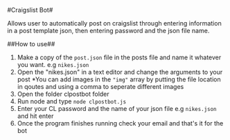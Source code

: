 #Craigslist Bot#

Allows user to automatically post on craigslist through entering information in a post template json, then entering password and the json file name.

##How to use##

1. Make a copy of the `post.json` file in the posts file and name it whatever you want. e.g `nikes.json`
2. Open the "nikes.json" in a text editor and change the arguments to your post
	*You can add images in the `"img"` array by putting the file location in qoutes and using a comma to seperate different images
3. Open the folder clpostbot folder
4. Run node and type `node clpostbot.js`
5. Enter your CL password and the name of your json file e.g `nikes.json` and hit enter
6. Once the program finishes running check your email and that's it for the bot


